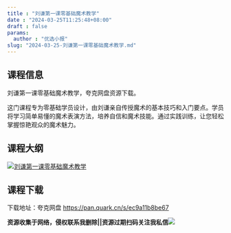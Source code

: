 ```yaml
---
title : "刘谦第一课零基础魔术教学"
date : "2024-03-25T11:25:48+08:00"
draft : false
params:
  author : "优选小报"
slug: "2024-03-25-刘谦第一课零基础魔术教学.md"
---
```


## 课程信息

刘谦第一课零基础魔术教学，夸克网盘资源下载。

这门课程专为零基础学员设计，由刘谦亲自传授魔术的基本技巧和入门要点。学员将学习简单易懂的魔术表演方法，培养自信和魔术技能。通过实践训练，让您轻松掌握惊艳观众的魔术魅力。

## 课程大纲

[![刘谦第一课零基础魔术教学](//img7-1.zhekoulieshou.com/mmbiz_jpg/iaHBVewvSIbAjcr9g6TlCXSfiaDqkbzuEzCh4zfoeD6Gpxz1heLSx0Pd8c0ibAjU7NrMh7C2ZvHMzASQCiavpPvB4A/0)](//img7-1.zhekoulieshou.com/mmbiz_jpg/iaHBVewvSIbAjcr9g6TlCXSfiaDqkbzuEzCh4zfoeD6Gpxz1heLSx0Pd8c0ibAjU7NrMh7C2ZvHMzASQCiavpPvB4A/0)

## 课程下载

下载地址：夸克网盘 https://pan.quark.cn/s/ec9a11b8be67

**资源收集于网络，侵权联系我删除||资源过期扫码关注我私信**![](//img7-1.zhekoulieshou.com/mmbiz_jpg/iaHBVewvSIbAjcr9g6TlCXSfiaDqkbzuEzp207hVzPqT4YGQOAazQ1KNHCeACbia5Lzq4Ckwibe48iar1q7lgVP1o3w/640?wx_fmt=jpeg&from=appmsg)



